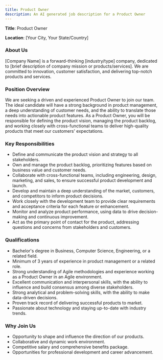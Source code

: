 ```yaml
---
title: Product Owner
description: An AI generated job description for a Product Owner
---
```


**Title**: Product Owner

**Location**: [Your City, Your State/Country]

### About Us

[Company Name] is a forward-thinking [industry/type] company, dedicated to [brief description of company mission or products/services]. We are committed to innovation, customer satisfaction, and delivering top-notch products and services.

### Position Overview

We are seeking a driven and experienced Product Owner to join our team. The ideal candidate will have a strong background in product management, a deep understanding of customer needs, and the ability to translate those needs into actionable product features. As a Product Owner, you will be responsible for defining the product vision, managing the product backlog, and working closely with cross-functional teams to deliver high-quality products that meet our customers' expectations.

### Key Responsibilities

- Define and communicate the product vision and strategy to all stakeholders.
- Own and manage the product backlog, prioritizing features based on business value and customer needs.
- Collaborate with cross-functional teams, including engineering, design, marketing, and sales, to ensure successful product development and launch.
- Develop and maintain a deep understanding of the market, customers, and competitors to inform product decisions.
- Work closely with the development team to provide clear requirements and acceptance criteria for each feature or enhancement.
- Monitor and analyze product performance, using data to drive decision-making and continuous improvement.
- Act as the primary point of contact for the product, addressing questions and concerns from stakeholders and customers.

### Qualifications

- Bachelor's degree in Business, Computer Science, Engineering, or a related field.
- Minimum of 3 years of experience in product management or a related role.
- Strong understanding of Agile methodologies and experience working as a Product Owner in an Agile environment.
- Excellent communication and interpersonal skills, with the ability to influence and build consensus among diverse stakeholders.
- Strong analytical and problem-solving skills, with the ability to make data-driven decisions.
- Proven track record of delivering successful products to market.
- Passionate about technology and staying up-to-date with industry trends.

### Why Join Us

- Opportunity to shape and influence the direction of our products.
- Collaborative and dynamic work environment.
- Competitive salary and comprehensive benefits package.
- Opportunities for professional development and career advancement.
